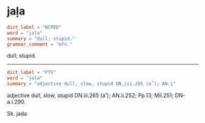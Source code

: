 # jaḷa

``` toml
dict_label = "NCPED"
word = "jaḷa"
summary = "dull; stupid."
grammar_comment = "mfn."
```

dull; stupid.

--------------------

``` toml
dict_label = "PTS"
word = "jaḷa"
summary = "adjective dull, slow, stupid DN.iii.265 (a˚); AN.i"
```

adjective dull, slow, stupid DN.iii.265 (a˚); AN.ii.252; Pp.13; Mil.251; DN\-a.i.290.

Sk. jaḍa

